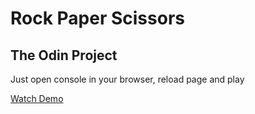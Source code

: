 # Rock Paper Scissors

## The Odin Project

Just open console in your browser, reload page and play

[Watch Demo](https://bipolarbearbringsbeer.github.io/rock-paper-scissors/)
